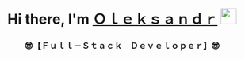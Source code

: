 <h1 align="center">Hi there, I'm
<a href="https://www.linkedin.com/in/aleksandr-shereshkov/" target="_blank">Ｏｌｅｋｓａｎｄｒ</a>
<img src="https://github.com/blackcater/blackcater/raw/main/images/Hi.gif" height="32"/></h1>

<h3 align="center">😎【﻿Ｆｕｌｌ－Ｓｔａｃｋ　Ｄｅｖｅｌｏｐｅｒ】😎</h3>
